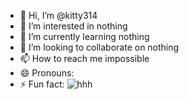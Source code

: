 - 👋 Hi, I’m @kitty314
- 👀 I’m interested in nothing
- 🌱 I’m currently learning nothing
- 💞️ I’m looking to collaborate on nothing
- 📫 How to reach me impossible
- 😄 Pronouns: 
- ⚡ Fun fact: 
![hhh](/123.jpg)
<!---
kitty314/kitty314 is a ✨ special ✨ repository because its `README.md` (this file) appears on your GitHub profile.
You can click the Preview link to take a look at your changes.
--->
